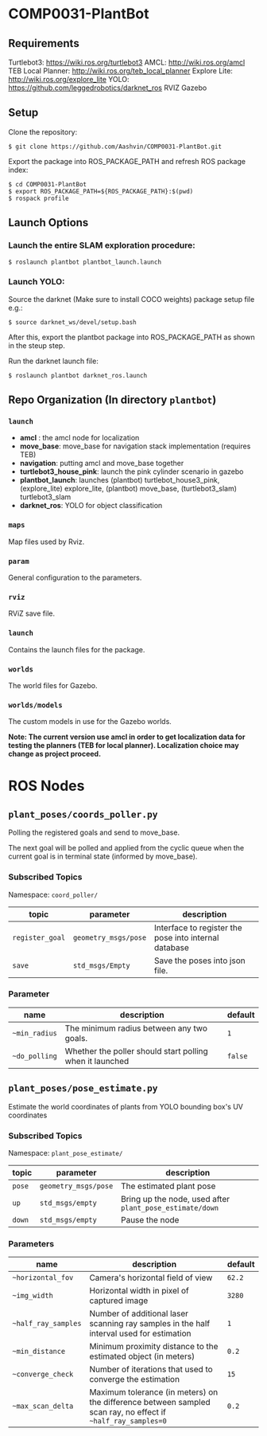 # COMP0031-PlantBot


## Requirements
Turtlebot3: https://wiki.ros.org/turtlebot3
AMCL: http://wiki.ros.org/amcl
TEB Local Planner: http://wiki.ros.org/teb_local_planner
Explore Lite: http://wiki.ros.org/explore_lite
YOLO: https://github.com/leggedrobotics/darknet_ros
RVIZ
Gazebo


## Setup

Clone the repository:

```shell
$ git clone https://github.com/Aashvin/COMP0031-PlantBot.git
```

Export the package into ROS_PACKAGE_PATH and refresh ROS package index:

```shell
$ cd COMP0031-PlantBot
$ export ROS_PACKAGE_PATH=${ROS_PACKAGE_PATH}:$(pwd)
$ rospack profile
```

## Launch Options

### Launch the entire SLAM exploration procedure:

```shell
$ roslaunch plantbot plantbot_launch.launch
```

### Launch YOLO:

Source the darknet (Make sure to install COCO weights) package setup file e.g.:

```shell
$ source darknet_ws/devel/setup.bash
```

After this, export the plantbot package into ROS_PACKAGE_PATH as shown in the steup step.

Run the darknet launch file:

```shell
$ roslaunch plantbot darknet_ros.launch
```

## Repo Organization (In directory `plantbot`)

### `launch`

+ **amcl** : the amcl node for localization
+ **move_base**: move_base for navigation stack implementation (requires TEB)
+ **navigation**: putting amcl and move_base together
+ **turtlebot3_house_pink**: launch the pink cylinder scenario in gazebo
+ **plantbot_launch**: launches (plantbot) turtlebot_house3_pink, (explore_lite) explore_lite, (plantbot) move_base, (turtlebot3_slam) turtlebot3_slam
+ **darknet_ros**: YOLO for object classification


### `maps`

Map files used by Rviz.

### `param`

General configuration to the parameters.

### `rviz`

RViZ save file.

### `launch`

Contains the launch files for the package.

### `worlds`

The world files for Gazebo.

### `worlds/models`

The custom models in use for the Gazebo worlds.

**Note: The current version use amcl in order to get localization data for testing the planners (TEB for local planner). Localization choice may change as project proceed.**


# ROS Nodes

## `plant_poses/coords_poller.py`

Polling the registered goals and send to move_base.

The next goal will be polled and applied from the cyclic queue when the current goal is in terminal state (informed by move_base).

### Subscribed Topics

Namespace: `coord_poller/`

|    topic   |  parameter |     description    |
| --- | --- | --- |
| `register_goal` | `geometry_msgs/pose` | Interface to register the pose into internal database |
| `save` | `std_msgs/Empty` | Save the poses into json file. |

### Parameter

| name  | description | default |
| -- | -- | -- | 
| `~min_radius` | The minimum radius between any two goals. | `1` |
| `~do_polling` | Whether the poller should start polling when it launched | `false` |

## `plant_poses/pose_estimate.py`

Estimate the world coordinates of plants from YOLO bounding box's UV coordinates

### Subscribed Topics

Namespace: `plant_pose_estimate/`

|    topic   |  parameter |     description    |
| --- | --- | --- |
|`pose` | `geometry_msgs/pose` | The estimated plant pose |
|`up`| `std_msgs/empty` | Bring up the node, used after `plant_pose_estimate/down`|
|`down`| `std_msgs/empty` | Pause the node |

### Parameters

| name | description | default |
|--|--|--|
| `~horizontal_fov` | Camera's horizontal field of view | `62.2` |
| `~img_width` | Horizontal width in pixel of captured image | `3280` |
| `~half_ray_samples` | Number of additional laser scanning ray samples in the half interval used for estimation | `1` |
| `~min_distance` | Minimum proximity distance to the estimated object (in meters) | `0.2` |
| `~converge_check` | Number of iterations that used to converge the estimation | `15` |
| `~max_scan_delta` | Maximum tolerance (in meters) on the difference between sampled scan ray, no effect if `~half_ray_samples=0` | `0.2` |